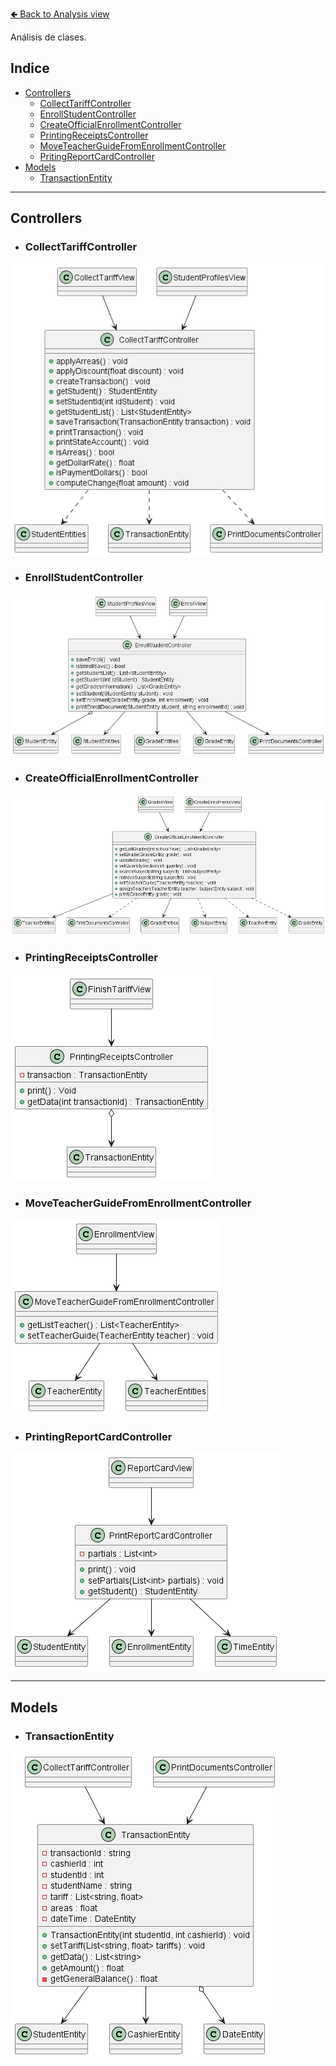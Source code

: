 [🢀 Back to Analysis view](./analysis-view.md)

Análisis de clases.

## Indice

- [Controllers](#control)
    - [CollectTariffController](#control1)
    - [EnrollStudentController](#control2)
    - [CreateOfficialEnrollmentController](#control3)
    - [PrintingReceiptsController](#control4)
    - [MoveTeacherGuideFromEnrollmentController](#control5)
    - [PritingReportCardController](#control6)
- [Models](#model)
    - [TransactionEntity](#model1)

---

## Controllers <a id="control"></a>


* ### CollectTariffController <a id="control1"></a>
![](../out/DesignView/AnalysisView/ClassAnalysis/Controllers/1.Iteration-page1.png)

* ### EnrollStudentController <a id="control2"></a>
![](../out/DesignView/AnalysisView/ClassAnalysis/Controllers/1.Iteration-page2.png)

* ### CreateOfficialEnrollmentController <a id="control3"></a>
![](../out/DesignView/AnalysisView/ClassAnalysis/Controllers/1.Iteration-page3.png)

* ### PrintingReceiptsController <a id="control4"></a>
![](../out/DesignView/AnalysisView/ClassAnalysis/Controllers/1.Iteration-page4.png)

* ### MoveTeacherGuideFromEnrollmentController <a id="control5"></a>
![](../out/DesignView/AnalysisView/ClassAnalysis/Controllers/1.Iteration-page5.png)

* ### PrintingReportCardController <a id="control6"></a>
![](../out/DesignView/AnalysisView/ClassAnalysis/Controllers/1.Iteration-page6.png)


---
## Models <a id="model"></a>


* ### TransactionEntity <a id="model1"></a>
![](../out/DesignView/AnalysisView/ClassAnalysis/Models/1.Iteration-page1.png)
